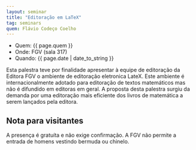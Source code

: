 ```yaml
---
layout: seminar
title: "Editoração em LaTeX" 
tag: seminars
quem: Flávio Codeço Coelho
---
```


- Quem:  {{ page.quem }}
- Onde:  FGV (sala 317)
- Quando: {{ page.date | date_to_string }}

Esta palestra teve por finalidade apresentar à equipe de editoração da
Editora FGV o ambiente de editoração eletronica LateX.  Este ambiente
é internacionalmente adotado para editoração de textos matemáticos mas
não é difundido em editoras em geral. A proposta desta palestra surgiu
da demanda por uma editoração mais eficiente dos livros de matemática
a serem lançados pela editora.

## Nota para visitantes

A presença é gratuíta e não exige confirmação. A FGV não permite a
entrada de homens vestindo bermuda ou chinelo.

